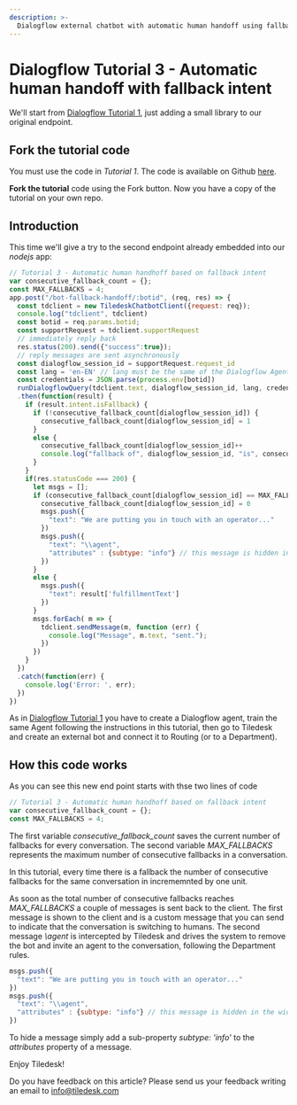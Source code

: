 ```yaml
---
description: >-
  Dialogflow external chatbot with automatic human handoff using fallback intent
---
```


# Dialogflow  Tutorial 3 - Automatic human handoff with fallback intent

We'll start from [Dialogflow Tutorial 1](apis/tutorials/dialogflow-as-external-chatbot-integration), just adding a small library to our original endpoint.

## Fork the tutorial code

You must use the code in *Tutorial 1*. The code is available on Github [here](https://github.com/Tiledesk/tiledesk-dialogflow-proxy-tutorial).

**Fork the tutorial** code using the Fork button. Now you have a copy of the tutorial on your own repo.

## Introduction

This time we'll give a try to the second endpoint already embedded into our _nodejs_ app:

```javascript
// Tutorial 3 - Automatic human handhoff based on fallback intent
var consecutive_fallback_count = {};
const MAX_FALLBACKS = 4;
app.post("/bot-fallback-handoff/:botid", (req, res) => {
  const tdclient = new TiledeskChatbotClient({request: req});
  console.log("tdclient", tdclient)
  const botid = req.params.botid;
  const supportRequest = tdclient.supportRequest
  // immediately reply back
  res.status(200).send({"success":true});
  // reply messages are sent asynchronously
  const dialogflow_session_id = supportRequest.request_id
  const lang = 'en-EN' // lang must be the same of the Dialogflow Agent
  const credentials = JSON.parse(process.env[botid])
  runDialogflowQuery(tdclient.text, dialogflow_session_id, lang, credentials)
  .then(function(result) {
    if (result.intent.isFallback) {
      if (!consecutive_fallback_count[dialogflow_session_id]) {
        consecutive_fallback_count[dialogflow_session_id] = 1
      }
      else {
        consecutive_fallback_count[dialogflow_session_id]++
        console.log("fallback of", dialogflow_session_id, "is", consecutive_fallback_count[dialogflow_session_id])
      }
    }
    if(res.statusCode === 200) {
      let msgs = [];
      if (consecutive_fallback_count[dialogflow_session_id] == MAX_FALLBACKS) {
        consecutive_fallback_count[dialogflow_session_id] = 0
        msgs.push({
          "text": "We are putting you in touch with an operator..."
        })
        msgs.push({
          "text": "\\agent",
          "attributes" : {subtype: "info"} // this message is hidden in the widget
        }) 
      }
      else {
        msgs.push({
          "text": result['fulfillmentText']
        })
      }
      msgs.forEach( m => {
        tdclient.sendMessage(m, function (err) {
          console.log("Message", m.text, "sent.");
        })
      })
    }
  })
  .catch(function(err) {
    console.log('Error: ', err);
  })
})
```

As in [Dialogflow Tutorial 1](apis/tutorials/dialogflow-as-external-chatbot-integration) you have to create a Dialogflow agent, train the same Agent following the instructions in this tutorial, then go to Tiledesk and create an external bot and connect it to Routing (or to a Department).

## How this code works

As you can see this new end point starts with thse two lines of code

```javascript
// Tutorial 3 - Automatic human handhoff based on fallback intent
var consecutive_fallback_count = {};
const MAX_FALLBACKS = 4;
```

The first variable *consecutive_fallback_count* saves the current number of fallbacks for every conversation.
The second variable *MAX_FALLBACKS* represents the maximum number of consecutive fallbacks in a conversation.

In this tutorial, every time there is a fallback the number of consecutive fallbacks for the same conversation in incrememnted by one unit.

As soon as the total number of consecutive fallbacks reaches *MAX_FALLBACKS* a couple of messages is sent back to the client.
The first message is shown to the client and is a custom message that you can send to indicate that the conversation is switching to humans.
The second message *\agent* is intercepted by Tiledesk and drives the system to remove the bot and invite an agent to the conversation, following the Department rules.

```javascript
msgs.push({
  "text": "We are putting you in touch with an operator..."
})
msgs.push({
  "text": "\\agent",
  "attributes" : {subtype: "info"} // this message is hidden in the widget
})
```

To hide a message simply add a sub-property *subtype: 'info'* to the *attributes* property of a message.

Enjoy Tiledesk!

Do you have feedback on this article? Please send us your feedback writing an email to info@tiledesk.com
